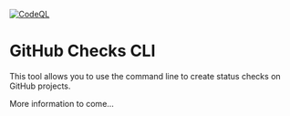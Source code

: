 [![CodeQL](https://github.com/e0ipso/gh-checks-cli/actions/workflows/codeql-analysis.yml/badge.svg)](https://github.com/e0ipso/gh-checks-cli/actions/workflows/codeql-analysis.yml)

# GitHub Checks CLI

This tool allows you to use the command line to create status checks on GitHub projects.

More information to come...
